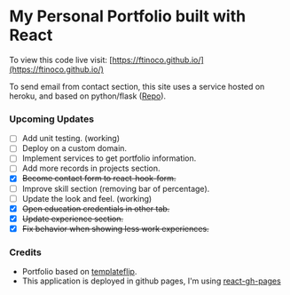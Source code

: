 # My Personal Portfolio built with React

To view this code live visit: [https://ftinoco.github.io/](https://ftinoco.github.io/)
 
To send email from contact section, this site uses a service hosted on heroku, and based on python/flask ([Repo](https://github.com/ftinoco/flask_sender_email)).

### Upcoming Updates
- [ ] Add unit testing. (working)
- [ ] Deploy on a custom domain.  
- [ ] Implement services to get portfolio information.
- [ ] Add more records in projects section. 
- [x] ~~Become contact form to react-hook-form.~~
- [ ] Improve skill section (removing bar of percentage).
- [ ] Update the look and feel. (working)
- [x] ~~Open education credentials in other tab.~~
- [x] ~~Update experience section.~~
- [x] ~~Fix behavior when showing less work experiences.~~

### Credits
- Portfolio based on [templateflip](https://templateflip.com).
- This application is deployed in github pages, I'm using [react-gh-pages](https://github.com/gitname/react-gh-pages)